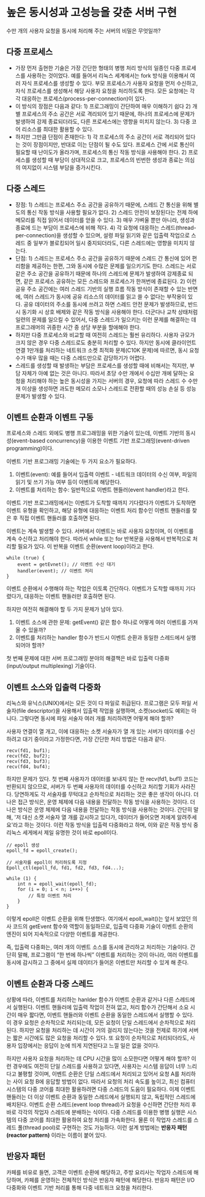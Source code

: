 # 높은 동시성과 고성능을 갖춘 서버 구현
수만 개의 사용자 요청을 동시에 처리해 주는 서버의 비밀은 무엇일까?

## 다중 프로세스
- 가장 먼저 출현한 기술은 가장 간단한 형태의 병행 처리 방식의 일종인 다중 프로세스를 사용하는 것이었다. 예를 들어서 리눅스 세계에서는 fork 방식을 이용해서 여러 자식 프로세스를 생성할 수 있다. 부모 프로세스가 사용자 요청을 먼저 수신하고, 자식 프로세스를 생성해서 해당 사용자 요청을 처리하도록 한다. 모든 요청에는 각각 대응하는 프로세스(process-per-connection)이 있다. 
- 이 방식의 장점은 다음과 같다: 1) 프로그래밍이 간단하여 매우 이해하기 쉽다 2) 개별 프로세스의 주소 공간은 서로 격리되어 있기 때문에, 하나의 프로세스에 문제가 발생하여 강제 종료되더라도, 다른 프로세스에는 영향을 미치지 않는다. 3) 다중 코어 리소스를 최대한 활용할 수 있다. 
- 하지만 그만큼 단점이 존재한다: 1) 각 프로세스의 주소 공간이 서로 격리되어 있다는 것이 장점이지만, 반대로 이는 단점이 될 수도 있다. 프로세스 간에 서로 통신이 필요할 때 난이도가 올라가며, 프로세스의 통신 작동 방식을 사용해야 한다. 2) 프로세스를 생성할 때 부담이 상대적으로 크고, 프로세스의 빈번한 생성과 종료는 의심의 여지없이 시스템 부담을 증가시킨다.  

## 다중 스레드
- 장점: 1) 스레드는 프로세스 주소 공간을 공유하기 때문에, 스레드 간 통신을 위해 별도의 통신 작동 방식을 사용할 필요가 없다. 2) 스레드 안전이 보장된다는 전제 하에 메모리를 직접 읽어서 데이터를 얻을 수 있다. 3) 매우 가벼울 뿐만 아니라, 생성과 종료에 드는 부담이 프로세스에 비해 적다. 4) 각 요청에 대응하는 스레드(thread-per-connection)을 생성할 수 있으며, 설령 파일 읽기와 같은 입출력 작업으로 스레드 중 일부가 블로킹되어 일시 중지되더라도, 다른 스레드에는 영향을 미치지 않는다.
- 단점: 1) 스레드는 프로세스 주소 공간을 공유하기 때문에 스레드 간 통신에 있어 편리함을 제공하는 한편, 그와 동시에 수많은 문제를 일으키기도 한다. 스레드는 서로 같은 주소 공간을 공유하기 때문에 하나의 스레드에 문제가 발생하여 강제종료 되면, 같은 프로세스 공유하는 모든 스레드와 프로세스가 한꺼번에 종료된다. 2) 이런 공유 주소 공간에는 여러 스레드 기반의 실행 흐름 작동 방식이 존재할 수 있는 반면에, 여러 스레드가 동시에 공유 리소스의 데이터를 읽고 쓸 수 없다는 부작용이 있다. 공유 데이터의 주소를 동시에 쓰려고 하면 스레드 안전 문제가 발생하므로, 반드시 동기화 시 상호 배제와 같은 작동 방식을 사용해야 한다. 더군다나 교착 상태처럼 일련의 문제를 일으킬 수 있어서, 다중 스레드가 일으키는 이런 문제를 해결하는 데 프로그래머의 귀중한 시간 중 상당 부분을 할애해야 한다.
- 하지만 다중 프로세스와 비교할 때 여전히 스레드는 훨씬 유리하다. 사용자 규모가 크지 않은 경우 다중 스레드로도 충분히 처리할 수 있다. 하지만 동시에 클라이언트 연결 1만개를 처리하는 네트워크 소켓 최적화 문제(C10K 문제)에 따르면, 동시 요청 수가 매우 많을 때는 다중 스레드만으로 감당하기가 어렵다.
- 스레드를 생성할 때 발생하는 부담은 프로세스를 생성할 때에 비해서는 적지만, 부담 자체가 아예 없는 것은 아니다. 따라서 초당 수만 개에서 수십만 개에 달하는 요청을 처리해야 하는 높은 동시성을 가지는 서버의 경우, 요청에 따라 스레드 수 수만 개 이상을 생성하면 과도한 메모리 소모나 스레드로 전환할 때의 성능 손실 등 성능 문제가 발생할 수 있다. 

## 이벤트 순환과 이벤트 구동 
프로세스와 스레드 외에도 병행 프로그래밍을 위한 기술이 있는데, 이벤트 기반의 동시성(event-based concurrency)을 이용한 이벤트 기반 프로그래밍(event-driven programming)이다. 

이벤트 기반 프로그래밍 기술에는 두 가지 요소가 필요하다.
1. 이벤트(event): 예를 들어서 입출력 이벤트 - 네트워크 데이터의 수신 여부, 파일의 읽기 및 쓰기 가능 여부 등이 이벤트에 해당한다.
2. 이벤트를 처리하는 함수: 일반적으로 이벤트 핸들러(event handler)라고 한다. 

이벤트 기반 프로그래밍에서는 이벤트가 도착할 때까지 기다렸다가 이벤트가 도착하면 이벤트 유형을 확인하고, 해당 유형에 대응하는 이벤트 처리 함수인 이벤트 핸들러를 찾은 후 직접 이벤트 핸들러를 호출하면 된다. 

이벤트는 계속 발생할 수 있다. 서버에서 이벤트는 바로 사용자 요청이며, 이 이벤트를 계속 수신하고 처리해야 한다. 따라서 while 또는 for 반복문을 사용해서 반복적으로 처리할 필요가 있다. 이 반복을 이벤트 순환(event loop)이라고 한다. 

```aiignore
while (true) {
    event = getEvnet(); // 이벤트 수신 대기
    handler(event); // 이벤트 처리 
}
```

이벤트 순환에서 수행해야 하는 작업은 이토록 간단하다. 이벤트가 도착할 때까지 기다렸다가, 대응하는 이벤트 핸들러만 호출하면 된다.

하지만 여전히 해결해야 할 두 가지 문제가 남아 있다.
1. 이벤트 소스에 관한 문제: getEvent() 같은 함수 하나로 어떻게 여러 이벤트를 가져올 수 있을까?
2. 이벤트를 처리하는 handler 함수가 반드시 이벤트 순환과 동일한 스레드에서 실행되어야 할까?

첫 번째 문제에 대한 서버 프로그래밍 분야의 해결책은 바로 입출력 다중화 (input/output multiplexing) 기술이다.

## 이벤트 소스와 입출력 다중화
리눅스와 유닉스(UNIX)에서는 모든 것이 다 파일로 취급된다. 프로그램은 모두 파일 서술자(file descriptor)을 사용해서 입출력 작업을 실행하며, 소켓(socket)도 예외는 아니다. 그렇다면 동시에 파일 서술자 여러 개를 처리하려면 어떻게 해야 할까?

사용자 연결이 열 개고, 이에 대응하는 소켓 서술자가 열 개 있는 서버가 데이터를 수신하려고 대기 중이라고 가정한다면, 가장 간단한 처리 방법은 다음과 같다.

```aiignore
recv(fd1, buf1);
recv(fd2, buf2);
recv(fd3, buf3);
recv(fd4, buf4);
```

하지만 문제가 있다. 첫 번째 사용자가 데이터를 보내지 않는 한 recv(fd1, buf1) 코드는 반환되지 않으므로, 서버가 두 번째 사용자의 데이터를 수신하고 처리할 기회가 사라진다. 당연하게도 각 서술자를 무턱대고 순차적으로 처리하는 것은 좋은 생각이 아니다. 더 나은 접근 방식은, 운영 체제에 다음 내용을 전달하는 작동 방식을 사용하는 것이다. 더 나은 방식은 운영 체제에 다음 내용을 전달하는 작동 방식을 사용하는 것이다. 간단히 말해, '저 대신 소캣 서술자 열 개를 감시하고 있다가, 데이터가 들어오면 저에게 알려주세요'라고 하는 것이다. 이런 작동 방식을 입출력 다중화라고 하며, 이와 같은 작동 방식 중 리눅스 세게에서 제일 유명한 것이 바로 epoll이다.

```aiignore
// epoll 생성
epoll_fd = epoll_create();

// 서술자를 epoll이 처리하도록 지정
Epoll_ctl(epoll_fd, fd1, fd2, fd3, fd4...);

while (1) {
    int n = epoll_wait(epoll_fd);
    for (i = 0; i < n; i++>) {
        // 특정 이벤트 처리
    }
}
```
이렇게 epoll은 이벤트 순환을 위해 탄생했다. 여기에서 epoll_wait()는 앞서 보았던 의사 코드의 getEvent 함수와 역할이 동일하므로, 입출력 다중화 기술이 이벤트 순환의 엔진이 되어 지속적으로 다양한 이벤트를 제공한다.

즉, 입출력 다중화는, 여러 개의 이벤트 소스를 동시에 관리하고 처리하는 기술이다. 간단히 말해, 프로그램이 “한 번에 하나씩” 이벤트를 처리하는 것이 아니라, 여러 이벤트를 동시에 감시하고 그 중에서 실제 데이터가 들어온 이벤트만 처리할 수 있게 해 준다.

## 이벤트 순환과 다중 스레드
상황에 따라, 이벤트를 처리하는 hanlder 함수가 이벤트 순환과 같거나 다른 스레드에서 실행된다.
이벤트 핸들러에 입출력 작업이 전혀 없고, 처리 함수가 간단해서 소요 시간이 매우 짧다면, 이벤트 핸들러와 이벤트 순환을 동일한 스레드에서 실행할 수 있다. 이 경우 요청은 순차적으로 처리되는데, 모든 요청이 단일 스레드에서 순차적으로 처리된다. 하지만 요청을 처리하는 데 시간이 거의 걸리지 않는다는 것을 전제로 하기에 서버는 짧은 시간에도 많은 요청을 처리할 수 있다. 또 요청이 순차적으로 처리되더라도, 사용자 입장에서는 응답이 눈에 띄게 지연된다고 느낄 일은 없을 것이다.

하지만 사용자 요청을 처리하는 데 CPU 시간을 많이 소모한다면 어떻게 해야 할까? 이런 경우에도 여전히 단일 스레드를 사용하고 있다면, 사용자는 시스템 응답이 너무 느리다고 불평할 것이며, 이벤트 순환은 단일 스레드에서 처리되고 있어서 요청 A를 처리하는 사이 요청 B에 응답할 방법이 없다. 따라서 요청의 처리 속도를 높이고, 최신 컴퓨터 시스템의 다중 코어를 최대한 활용하려면 다중 스레드의 도움이 필요하다. 이제 이벤트 핸들러는 더 이상 이벤트 순환과 동일한 스레드에서 실행되지 않고, 독립적인 스레드에 배치된다. 이벤트 순환 스레드(event loop thread)가 요청을 수신하면 간단한 처리 후 바로 각각의 작업자 스레드에 분배하는 식이다. 다중 스레드를 이용한 병행 실행은 시스템의 다중 코어를 최대한 활용하여 요청 처리를 가속화한다. 물론 이 작업자 스레드를 스레드 풀(thread pool)로 구현하는 것도 가능하다. 이런 설계 방법에는 **반응자 패턴(reactor pattern)** 이라는 이름이 붙어 있다.

## 반응자 패턴
카페를 비유로 들면, 고객은 이벤트 순환에 해당하고, 주방 요리사는 작업자 스레드에 해당하며, 카페를 운영하는 전체적인 방식은 반응자 패턴에 해당한다. 반응자 패턴은 I/O 다중화와 이벤트 기반 처리를 통해 다중 네트워크 요청을 처리한다.